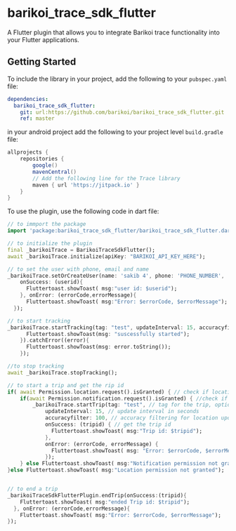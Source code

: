 # barikoi_trace_sdk_flutter

A  Flutter plugin that allows you to integrate Barikoi trace functionality into your Flutter applications.


## Getting Started

To include the library in your project, add the following to your `pubspec.yaml` file:

```yaml
dependencies:
  barikoi_trace_sdk_flutter: 
    git: url:https://github.com/barikoi/barikoi_trace_sdk_flutter.git
    ref: master
```

in your android project add the following to your project level `build.gradle` file:

```gradle
allprojects {
    repositories {
        google()
        mavenCentral()
        // Add the following line for the Trace library
        maven { url 'https://jitpack.io' }
    }
}
```

To use the plugin, use the following code in dart file:

```dart
// to immport the package
import 'package:barikoi_trace_sdk_flutter/barikoi_trace_sdk_flutter.dart';

// to initialize the plugin
final _barikoiTrace = BarikoiTraceSdkFlutter();
await _barikoiTrace.initialize(apiKey: "BARIKOI_API_KEY_HERE");

// to set the user with phone, email and name 
_barikoiTrace.setOrCreateUser(name: 'sakib 4', phone: 'PHONE_NUMBER',
    onSuccess: (userid){
      Fluttertoast.showToast( msg:"user id: $userid");
    }, onError: (errorCode,errorMessage){
      Fluttertoast.showToast( msg:"Error: $errorCode, $errorMessage");
  });

// to start tracking 
_barikoiTrace.startTracking(tag: "test", updateInterval: 15, accuracyfilter: 100).then((value) {
      Fluttertoast.showToast(msg: "suscessfully started");
    }).catchError((error){
      Fluttertoast.showToast(msg: error.toString());
    });

//to stop tracking 
await _barikoiTrace.stopTracking();

// to start a trip and get the rip id
if( await Permission.location.request().isGranted) { // check if location permission is granted, here used permission_handler, you can user any package for permission management
    if(await Permission.notification.request().isGranted) { //check if notification permission is granted
        _barikoiTrace.startTrip(tag: "test", // tag for the trip, optional
            updateInterval: 15, // update interval in seconds
            accuracyfilter: 100, // accuracy filtering for location update in meters
            onSuccess: (tripid) { // get the trip id
              Fluttertoast.showToast( msg:"Trip id: $tripid");
            },
            onError: (errorCode, errorMessage) {
              Fluttertoast.showToast( msg: "Error: $errorCode, $errorMessage");
            });
    } else Fluttertoast.showToast( msg:"Notification permission not granted");
}else Fluttertoast.showToast( msg:"Location permission not granted");


// to end a trip
_barikoiTraceSdkFlutterPlugin.endTrip(onSuccess:(tripid){
    Fluttertoast.showToast( msg:"ended Trip id: $tripid");
  }, onError: (errorCode,errorMessage){
    Fluttertoast.showToast( msg:"Error: $errorCode, $errorMessage");
});
```


